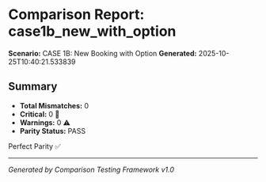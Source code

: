 # Comparison Report: case1b_new_with_option
**Scenario:** CASE 1B: New Booking with Option
**Generated:** 2025-10-25T10:40:21.533839

## Summary
- **Total Mismatches:** 0
- **Critical:** 0 🚨
- **Warnings:** 0 ⚠️
- **Parity Status:** PASS

Perfect Parity ✅

---
*Generated by Comparison Testing Framework v1.0*